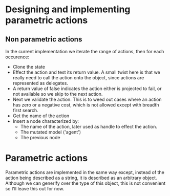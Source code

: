 # Designing and implementing parametric actions

## Non parametric actions

In the current implementation we iterate the range of actions, then for each occurence:
- Clone the state
- Effect the action and test its return value. A small twist here is that we really need to call the action onto the object, since actions are represented as delegates.
- A return value of false indicates the action either is projected to fail, or not available so we skip to the next action.
- Next we validate the action. This is to weed out cases where an action has zero or a negative cost, which is not allowed except with breadth first search.
- Get the name of the action
- Insert a node characterized by:
    - The name of the action, later used as handle to effect the action.
    - The mutated model ('agent')
    - The previous node

# Parametric actions

Parametric actions are implemented in the same way except, instead of the action being described as a string, it is described as an arbitrary object. Although we can generify over the type of this object, this is not convenient so I'll leave this out for now.
